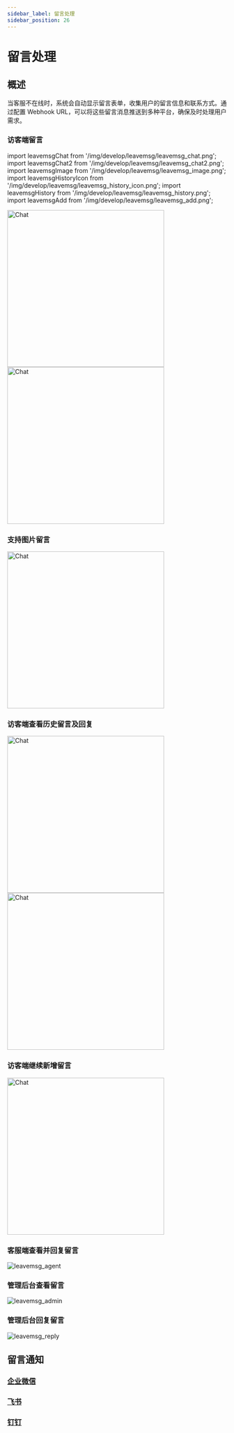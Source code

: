 ```yaml
---
sidebar_label: 留言处理
sidebar_position: 26
---
```


# 留言处理

## 概述

当客服不在线时，系统会自动显示留言表单，收集用户的留言信息和联系方式。通过配置 Webhook URL，可以将这些留言消息推送到多种平台，确保及时处理用户需求。

### 访客端留言

import leavemsgChat from '/img/develop/leavemsg/leavemsg_chat.png';
import leavemsgChat2 from '/img/develop/leavemsg/leavemsg_chat2.png';
import leavemsgImage from '/img/develop/leavemsg/leavemsg_image.png';
import leavemsgHistoryIcon from '/img/develop/leavemsg/leavemsg_history_icon.png';
import leavemsgHistory from '/img/develop/leavemsg/leavemsg_history.png';
import leavemsgAdd from '/img/develop/leavemsg/leavemsg_add.png';

<img src={leavemsgChat} alt="Chat" width="360" />
<img src={leavemsgChat2} alt="Chat" width="360" />

### 支持图片留言

<img src={leavemsgImage} alt="Chat" width="360" />

### 访客端查看历史留言及回复

<img src={leavemsgHistoryIcon} alt="Chat" width="360" />
<img src={leavemsgHistory} alt="Chat" width="360" />

### 访客端继续新增留言

<img src={leavemsgAdd} alt="Chat" width="360" />

### 客服端查看并回复留言

![leavemsg_agent](/img/develop/leavemsg/leavemsg_agent.png)

### 管理后台查看留言

![leavemsg_admin](/img/develop/leavemsg/leavemsg_admin.png)

### 管理后台回复留言

![leavemsg_reply](/img/develop/leavemsg/leavemsg_reply.png)

## 留言通知

### [企业微信](../channel/wechat_work_group_robot.md)

### [飞书](../channel/feishu.md)

### [钉钉](../channel/dingtalk.md)
